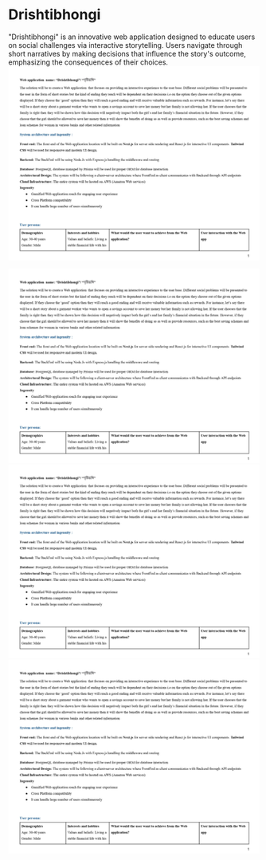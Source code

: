 # Drishtibhongi
"Drishtibhongi" is an innovative web application designed to educate users on social challenges via interactive storytelling. Users navigate through short narratives by making decisions that influence the story's outcome, emphasizing the consequences of their choices. 
![11](1.jpg)

![1](1.jpg)
![2](1.jpg)
![3](1.jpg)

